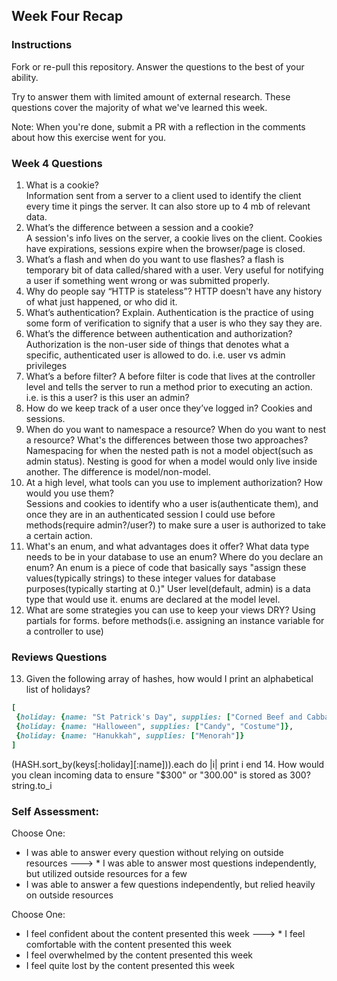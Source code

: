 ## Week Four Recap

### Instructions
Fork or re-pull this repository. Answer the questions to the best of your ability.

Try to answer them with limited amount of external research. These questions cover the majority of what we've learned this week.

Note: When you're done, submit a PR with a reflection in the comments about how this exercise went for you.

### Week 4 Questions

1. What is a cookie?  
  Information sent from a server to a client used to identify the client every time it pings the server. It can also store up to 4 mb of relevant data.
2. What’s the difference between a session and a cookie?  
  A session's info lives on the server, a cookie lives on the client. Cookies have expirations, sessions expire when the browser/page is closed.
3. What’s a flash and when do you want to use flashes?
  a flash is temporary bit of data called/shared with a user. Very useful for notifying a user if something went wrong or was submitted properly.
4. Why do people say “HTTP is stateless”?
  HTTP doesn't have any history of what just happened, or who did it.  
5. What’s authentication? Explain.
  Authentication is the practice of using some form of verification to signify that a user is who they say they are.  
6. What’s the difference between authentication and authorization?
  Authorization is the non-user side of things that denotes what a specific, authenticated user is allowed to do. i.e. user vs admin privileges
7. What’s a before filter?
  A before filter is code that lives at the controller level and tells the server to run a method prior to executing an action. i.e. is this a user? is this user an admin?  
8. How do we keep track of a user once they’ve logged in?
  Cookies and sessions.  
9. When do you want to namespace a resource? When do you want to nest a resource? What's the differences between those two approaches?  
  Namespacing for when the nested path is not a model object(such as admin status).  Nesting is good for when a model would only live inside another. The difference is model/non-model.  
10. At a high level, what tools can you use to implement authorization? How would you use them?  
  Sessions and cookies to identify who a user is(authenticate them), and once they are in an authenticated session I could use before methods(require admin?/user?) to make sure a user is authorized to take a certain action.
11. What's an enum, and what advantages does it offer? What data type needs to be in your database to use an enum? Where do you declare an enum?
  An enum is a piece of code that basically says "assign these values(typically strings) to these integer values for database purposes(typically starting at 0.)" User level(default, admin) is a data type that would use it. enums are declared at the model level.
12. What are some strategies you can use to keep your views DRY?
  Using partials for forms. before methods(i.e. assigning an instance variable for a controller to use)


### Reviews Questions
13. Given the following array of hashes, how would I print an alphabetical list of holidays?
```ruby
[
 {holiday: {name: "St Patrick's Day", supplies: ["Corned Beef and Cabbage"]},
 {holiday: {name: "Halloween", supplies: ["Candy", "Costume"]},
 {holiday: {name: "Hanukkah", supplies: ["Menorah"]}
]
```
(HASH.sort_by(keys[:holiday][:name])).each do |i|
  print i
end
14. How would you clean incoming data to ensure "$300" or "300.00" is stored as 300?
string.to_i

### Self Assessment:
Choose One:
* I was able to answer every question without relying on outside resources
---> * I was able to answer most questions independently, but utilized outside resources for a few
* I was able to answer a few questions independently, but relied heavily on outside resources

Choose One:
* I feel confident about the content presented this week
---> * I feel comfortable with the content presented this week
* I feel overwhelmed by the content presented this week
* I feel quite lost by the content presented this week

